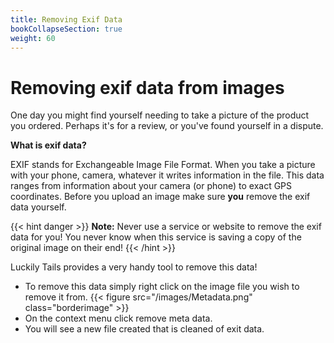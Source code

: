 ```yaml
---
title: Removing Exif Data
bookCollapseSection: true
weight: 60
---
```


# Removing exif data from images

One day you might find yourself needing to take a picture of the product you ordered. Perhaps it's for a review, or you've found yourself in a dispute. 

**What is exif data?**

EXIF stands for Exchangeable Image File Format. When you take a picture with your phone, camera, whatever it writes information in the file. This data ranges from information about your camera (or phone) to exact GPS coordinates. Before you upload an image make sure **you** remove the exif data yourself. 

{{< hint danger >}}
**Note:** Never use a service or website to remove the exif data for you! You never know when this service is saving a copy of the original image on their end!
{{< /hint >}}

Luckily Tails provides a very handy tool to remove this data! 

* To remove this data simply right click on the image file you wish to remove it from. 
{{< figure src="/images/Metadata.png" class="borderimage" >}}
* On the context menu click remove meta data. 
* You will see a new file created that is cleaned of exit data.